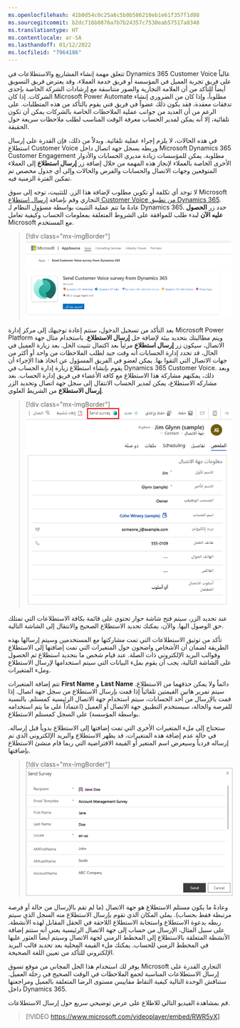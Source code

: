```yaml
---
ms.openlocfilehash: 41b0d54c0c25a6c5b0b586210eb1e61f357f1d08
ms.sourcegitcommit: b2dc716b8876a7b7b24357c7530eab57517a8348
ms.translationtype: HT
ms.contentlocale: ar-SA
ms.lasthandoff: 01/12/2022
ms.locfileid: "7964186"
---
```

تتعلق مهمة إنشاء المشاريع والاستطلاعات في Dynamics 365 Customer Voice غالباً على فريق تجربة العميل في المؤسسة أو فريق خدمة العملاء. وقد يعترض فريق التسويق أيضاً للتأكد من أن العلامة التجارية والصور متناسقة مع إرشادات الشركة الخاصة بإحدى الشركات. إذا كان Microsoft Power Automate مطلوباً، وإذا كان من الضروري إنشاء تدفقات معقدة، فقد يكون ذلك عضواً في فريق فني يقوم بالتأكد من هذه المتطلبات. على الرغم من أن العديد من جوانب عملية الملاحظات الخاصة بالشركات يمكن أن تكون تلقائية، إلا أنه يمكن لمدير الحساب معرفة الوقت المناسب لطلب ملاحظات سريعة حول الحقيقة.

في هذه الحالات، لا يلزم إجراء عملية تلقائية. وبدلاً من ذلك، فإن القدرة على إرسال استطلاع Customer Voice وربطه بسجل جهة اتصال داخل Microsoft Dynamics 365 Customer Engagement مطلوبة. يمكن للمؤسسات زيادة مديري الحسابات والأدوار الأخرى الخاصة بالعملاء لإنجاز هذه المهمة من خلال إضافة زر **إرسال استطلاع** إلى العملاء المتوقعين وجهات الاتصال والحسابات والفرص والحالات وإلى أي جدول مخصص تم تمكين الفترة الزمنية فيه.

لا توجد أي تكلفة أو تكوين مطلوب لإضافة هذا الزر. للتثبيت، توجه إلى سوق Microsoft التجاري وقم بإضافة [إرسال استطلاع Customer Voice من تطبيق Dynamics 365](https://appsource.microsoft.com/product/dynamics-365/msfp.customervoicedistribution?tab=Overview&azure-portal=true).
عادةً ما تتم عملية التثبيت بواسطة مسؤول النظام لـ Dynamics 365. حدد زر **الحصول عليه الآن** لبدء طلب للموافقة على الشروط المتعلقة بمعلومات الحساب وكيفية تعامل Microsoft مع المستخدم.

> [!div class="mx-imgBorder"]
> [![لقطة شاشة توضح إرسال استطلاع Customer Voice من تطبيق Dynamics 365 في موقع Microsoft AppSource.](../media/customer-voice-survey.png)](../media/customer-voice-survey.png#lightbox)

بعد التأكد من تسجيل الدخول، ستتم إعادة توجيهك إلى مركز إدارة Microsoft Power Platform ويتم مطالبتك بتحديد بيئة لإضافة حل **إرسال الاستطلاع**. باستخدام مثال جهة الاتصال، سيكون زر **إرسال استطلاع** مرئياً بعد اكتمال تثبيت الحل. بعد زيارة العميل في الحال، قد تحدد إدارة الحسابات أنه وقت جيد لطلب الملاحظات من واحد أو أكثر من جهات الاتصال التي التقوا بها. يمكن لعضو في الفريق المسؤول عن اتخاذ هذا الإجراء أن يقوم بإنشاء استطلاع زيارة إدارة الحساب في Dynamics 365 Customer Voice. وبعد ذلك، يمكنهم مشاركة هذا الاستطلاع مع كافة الأعضاء في فريق إدارة الحساب. بعد مشاركه الاستطلاع، يمكن لمدير الحساب الانتقال إلى سجل جهة اتصال وتحديد الزر **إرسال الاستطلاع** من الشريط العلوي.

> [!div class="mx-imgBorder"]
> [![لقطة شاشة لسجل جهة اتصال في Dynamics 365 Customer Engagement، ويظهر الزر "إرسال استطلاع" في الشريط العلوي من السجل.](../media/send-survey-2.png)](../media/send-survey-2.png#lightbox)

عند تحديد الزر، سيتم فتح شاشة حوار تحتوي على قائمة بكافة الاستطلاعات التي تمتلك حق الوصول اليها. والآن، يمكنك تحديد الاستطلاع الصحيح والانتقال إلى الشاشة التالية.

تأكد من توثيق الاستطلاعات التي تمت مشاركتها مع المستخدمين وسيتم إرسالها بهذه الطريقة لضمان أن الأشخاص واضحون حول المتغيرات التي تمت إضافتها إلى الاستطلاع وقوالب البريد الإلكتروني ذات الصلة. عند قيام شخص ما بتحديد استطلاع ثم الحصول على الشاشة التالية، يجب أن يقوم بملء البيانات التي سيتم استخدامها لإرسال الاستطلاع وملء المتغيرات.

تتم إضافة المتغيرات **First Name** و **Last Name** دائماً ولا يمكن حذفهما من الاستطلاع. سيتم تمرير هاتين القيمتين تلقائياً إذا قمت بإرسال الاستطلاع من سجل جهة اتصال. إذا قمت بالإرسال من أحد الحسابات، سيتم استخدام جهة الاتصال الرئيسية كمستلم.
بالنسبة للفرصة والحالة، سيستخدم التطبيق جهة الاتصال أو العميل (اعتماداً على ما يتم استخدامه بواسطة المؤسسة) على السجل كمستلم الاستطلاع.

ستحتاج إلى ملء المتغيرات الأخرى التي تمت إضافتها إلى الاستطلاع يدوياً قبل إرساله. في حالة عدم إضافة هذه المتغيرات، قد يظهر الاستطلاع والبريد الإلكتروني الذي تم إرساله فردياً وسيعرض اسم المتغير أو القيمة الافتراضية التي ربما قام منشئ الاستطلاع بإضافتها.

> [!div class="mx-imgBorder"]
> [![لقطة شاشة لإرسال الاستطلاع، وتظهر الحقول التي تحتوي على بيانات حول جهة اتصال في Customer Engagement ويميز زر "إرسال" وزر "إلغاء".](../media/send-survey-window.png)](../media/send-survey-window.png#lightbox)

وعادةً ما يكون مستلم الاستطلاع هو جهة الاتصال (ما لم تقم بالإرسال من حالة أو فرصة مرتبطة فقط بحساب).
يملي المكان الذي تقوم بإرسال الاستطلاع منه السجل الذي سيتم ربطه بدعوة الاستطلاع واستجابة الاستطلاع اللاحقة في الحقل المقابل لهذه الأنشطة. على سبيل المثال، الإرسال من حساب إلى جهة الاتصال الرئيسية يعني أنه ستتم إضافة الأنشطة المتعلقة بالاستطلاع إلى المخطط الزمني لجهة الاتصال وسيتم أيضاً العثور عليها في المخطط الزمني للحساب. يمكنك ملء القيمة المحلية بعد تحديد قالب البريد الإلكتروني للتأكد من تعيين اللغة الصحيحة.

يوفر لك استخدام هذا الحل المجاني من موقع تسوق Microsoft التجاري القدرة على إرسال الاستطلاعات المناسبة لجمع الملاحظات في الوقت الصحيح في رحلة العميل. ستناقش الوحدة التالية كيفية التقاط مقاييس مستوى الرضا المتعلقة بالعميل ومراجعتها داخل Dynamics 365.

قم بمشاهدة الفيديو التالي للاطلاع على عرض توضيحي سريع حول إرسال الاستطلاعات.

> [!VIDEO https://www.microsoft.com/videoplayer/embed/RWR5yX]
